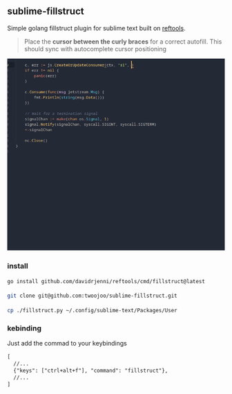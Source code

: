 ## sublime-fillstruct
Simple golang fillstruct plugin for sublime text built on [reftools](https://github.com/davidrjenni/reftools).

> Place the **cursor between the curly braces** for a correct autofill.
> This should sync with autocomplete cursor positioning

![gif](https://raw.githubusercontent.com/twoojoo/sublime-fillstruct/main/fillstruct.gif)

### install

```bash
go install github.com/davidrjenni/reftools/cmd/fillstruct@latest

git clone git@github.com:twoojoo/sublime-fillstruct.git

cp ./fillstruct.py ~/.config/sublime-text/Packages/User
```

### kebinding

Just add the commad to your keybindings
```json5
[
  //...
  {"keys": ["ctrl+alt+f"], "command": "fillstruct"},
  //...
]
```
